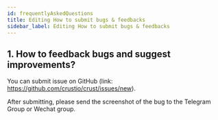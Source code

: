 ```yaml
---
id: frequentlyAskedQuestions
title: Editing How to submit bugs & feedbacks
sidebar_label: Editing How to submit bugs & feedbacks
---
```


## 1. How to feedback bugs and suggest improvements?

You can submit issue on GitHub (link: https://github.com/crustio/crust/issues/new).

After submitting, please send the screenshot of the bug to the Telegram Group or Wechat group.